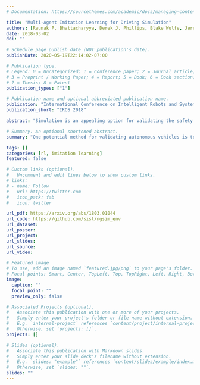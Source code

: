```yaml
---
# Documentation: https://sourcethemes.com/academic/docs/managing-content/

title: "Multi-Agent Imitation Learning for Driving Simulation"
authors: [Raunak P. Bhattacharyya, Derek J. Phillips, Blake Wulfe, Jeremy Morton, Alex Kuefler, Mykel J. Kochenderfer]
date: 2018-03-02
doi: ""

# Schedule page publish date (NOT publication's date).
publishDate: 2020-05-19T22:14:02-07:00

# Publication type.
# Legend: 0 = Uncategorized; 1 = Conference paper; 2 = Journal article;
# 3 = Preprint / Working Paper; 4 = Report; 5 = Book; 6 = Book section;
# 7 = Thesis; 8 = Patent
publication_types: ["1"]

# Publication name and optional abbreviated publication name.
publication: "International Conference on Intelligent Robots and Systems"
publication_short: "IROS 2018"

abstract: "Simulation is an appealing option for validating the safety of autonomous vehicles. Generative Adversarial Imitation Learning (GAIL) has recently been shown to learn representative human driver models. These human driver models were learned through training in single-agent environments, but they have difficulty in generalizing to multi-agent driving scenarios. We argue these difficulties arise because observations at training and test time are sampled from different distributions. This difference makes such models unsuitable for the simulation of driving scenes, where multiple agents must interact realistically over long time horizons. We extend GAIL to address these shortcomings through a parameter-sharing approach grounded in curriculum learning. Compared with single-agent GAIL policies, policies generated by our PS-GAIL method prove superior at interacting stably in a multi-agent setting and capturing the emergent behavior of human drivers."

# Summary. An optional shortened abstract.
summary: "One potential method for validating autonomous vehicles is to evaluate them in a simulator. For this to work, you need highly realistic models of human driving behavior. Existing research learned human driver models using generative adversarial imitation learning, but did so in a single-agent environment. As a result, the model fails when you execute many of the learned policies simultaneously. This research performs training in a multi-agent setting to address this problem."

tags: []
categories: [rl, imitation learning]
featured: false

# Custom links (optional).
#   Uncomment and edit lines below to show custom links.
# links:
# - name: Follow
#   url: https://twitter.com
#   icon_pack: fab
#   icon: twitter

url_pdf: https://arxiv.org/abs/1803.01044
url_code: https://github.com/sisl/ngsim_env
url_dataset:
url_poster:
url_project:
url_slides:
url_source:
url_video:

# Featured image
# To use, add an image named `featured.jpg/png` to your page's folder. 
# Focal points: Smart, Center, TopLeft, Top, TopRight, Left, Right, BottomLeft, Bottom, BottomRight.
image:
  caption: ""
  focal_point: ""
  preview_only: false

# Associated Projects (optional).
#   Associate this publication with one or more of your projects.
#   Simply enter your project's folder or file name without extension.
#   E.g. `internal-project` references `content/project/internal-project/index.md`.
#   Otherwise, set `projects: []`.
projects: []

# Slides (optional).
#   Associate this publication with Markdown slides.
#   Simply enter your slide deck's filename without extension.
#   E.g. `slides: "example"` references `content/slides/example/index.md`.
#   Otherwise, set `slides: ""`.
slides: ""
---
```

